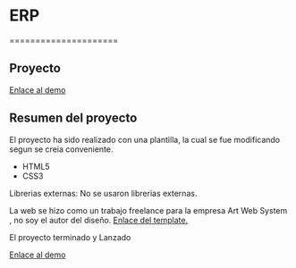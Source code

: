 # ERP

=====================

Proyecto
-------------------
[Enlace al demo](https://pacch.github.io/ERP/)

Resumen del proyecto
--------------------

El proyecto ha sido realizado con una plantilla, la cual se fue modificando segun se creia conveniente.

* HTML5
* CSS3

Librerias externas:
No se usaron librerias externas.

La web se hizo como un trabajo freelance para la empresa Art Web System , no soy el autor del diseño. 
[Enlace del template.](http://trendyblog.different-themes.com/)

El proyecto terminado y Lanzado

[Enlace al demo](http://peru-erp.com/)





